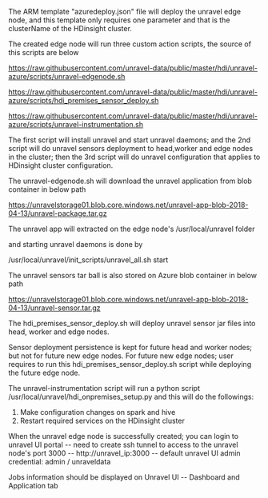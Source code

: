 The ARM template "azuredeploy.json" file will deploy the unravel edge node, and this template only requires one parameter  and that is the clusterName of the HDinsight cluster.

The created edge node will run three custom action scripts, the source of this scripts are below

https://raw.githubusercontent.com/unravel-data/public/master/hdi/unravel-azure/scripts/unravel-edgenode.sh

https://raw.githubusercontent.com/unravel-data/public/master/hdi/unravel-azure/scripts/hdi_premises_sensor_deploy.sh

https://raw.githubusercontent.com/unravel-data/public/master/hdi/unravel-azure/scripts/unravel-instrumentation.sh

The first script will install unravel and start unravel daemons; and the 2nd script will do unravel sensors deployment to head,worker and edge nodes in the cluster; then the 3rd script will do unravel configuration that applies to HDinsight cluster configuration.

The unravel-edgenode.sh will download the unravel application from blob container in below path

https://unravelstorage01.blob.core.windows.net/unravel-app-blob-2018-04-13/unravel-package.tar.gz

The unravel app will extracted on the edge node's /usr/local/unravel folder

and starting unravel daemons is done by 

/usr/local/unravel/init_scripts/unravel_all.sh start

The unravel sensors tar ball is also stored on Azure blob container in below path

https://unravelstorage01.blob.core.windows.net/unravel-app-blob-2018-04-13/unravel-sensor.tar.gz

The hdi_premises_sensor_deploy.sh will deploy unravel sensor jar files into head, worker and edge nodes.

Sensor deployment persistence is kept for future head and worker nodes; but not for future new edge nodes.
For future new edge nodes; user requires to run this hdi_premises_sensor_deploy.sh script while deploying the future edge node.


The unravel-instrumentation script will run a python script /usr/local/unravel/hdi_onpremises_setup.py  and this will do the followings:

1. Make configuration changes on spark and hive
2. Restart required services on the HDinsight cluster

When the unravel edge node is successfully created; you can login to unravel UI portal
-- need to create ssh tunnel to access to the unravel node's port 3000
-- http://unravel_ip:3000
-- default unravel UI admin credential: admin / unraveldata

Jobs information should be displayed on Unravel UI -- Dashboard and Application tab




